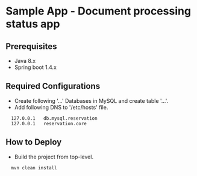 # Sample App - Document processing status app
## Prerequisites  
* Java 8.x
* Spring boot 1.4.x
## Required Configurations  
* Create following '...' Databases in MySQL and create table '...'.
* Add following DNS to '/etc/hosts' file.  
```  
  127.0.0.1   db.mysql.reservation  
  127.0.0.1   reservation.core
```
## How to Deploy  
* Build the project from top-level.
```
  mvn clean install
```
